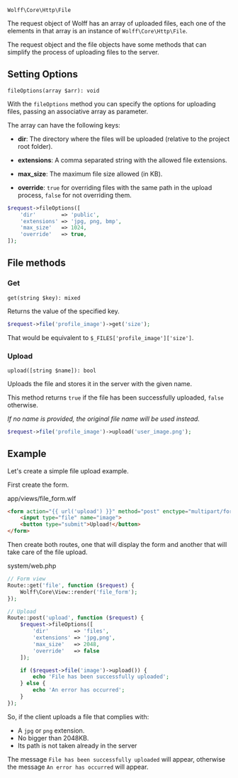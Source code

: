 `Wolff\Core\Http\File`

The request object of Wolff has an array of uploaded files, each one of the elements in that array is an instance of `Wolff\Core\Http\File`.

The request object and the file objects have some methods that can simplify the process of uploading files to the server.

## Setting Options

`fileOptions(array $arr): void`

With the `fileOptions` method you can specify the options for uploading files, passing an associative array as parameter.

The array can have the following keys:

* **dir**: The directory where the files will be uploaded (relative to the project root folder).

* **extensions**: A comma separated string with the allowed file extensions.

* **max_size**: The maximum file size allowed (in KB).

* **override**: `true` for overriding files with the same path in the upload process, `false` for not overriding them.

```php
$request->fileOptions([
    'dir'        => 'public',
    'extensions' => 'jpg, png, bmp',
    'max_size'   => 1024,
    'override'   => true,
]);
```

## File methods

### Get

`get(string $key): mixed`

Returns the value of the specified key.

```php
$request->file('profile_image')->get('size');
```

That would be equivalent to `$_FILES['profile_image']['size']`.

### Upload

`upload([string $name]): bool`

Uploads the file and stores it in the server with the given name.

This method returns `true` if the file has been successfully uploaded, `false` otherwise.

_If no name is provided, the original file name will be used instead._

```php
$request->file('profile_image')->upload('user_image.png');
```

## Example

Let's create a simple file upload example.

First create the form.

app/views/file_form.wlf
```html
<form action="{{ url('upload') }}" method="post" enctype="multipart/form-data">
    <input type="file" name="image">
    <button type="submit">Upload!</button>
</form>
```

Then create both routes, one that will display the form and another that will take care of the file upload.

system/web.php

```php
// Form view
Route::get('file', function ($request) {
    Wolff\Core\View::render('file_form');
});

// Upload
Route::post('upload', function ($request) {
    $request->fileOptions([
        'dir'        => 'files',
        'extensions' => 'jpg,png',
        'max_size'   => 2048,
        'override'   => false
    ]);

    if ($request->file('image')->upload()) {
        echo 'File has been successfully uploaded';
    } else {
        echo 'An error has occurred';
    }
});
```

So, if the client uploads a file that complies with:

* A `jpg` or `png` extension.
* No bigger than 2048KB.
* Its path is not taken already in the server

The message `File has been successfully uploaded` will appear, otherwise the message `An error has occurred` will appear.
